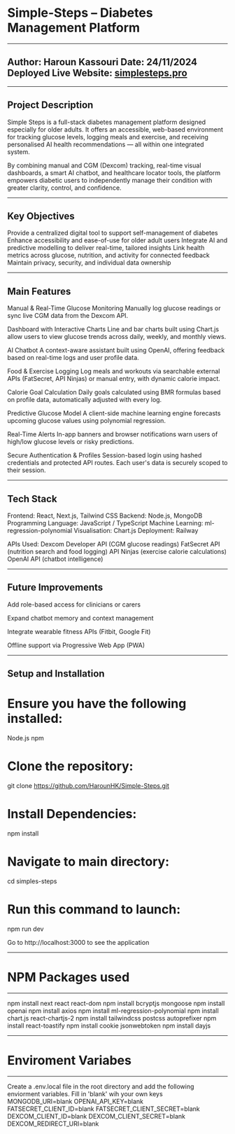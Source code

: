 # Simple-Steps – Diabetes Management Platform 

----------------------------------
Author: Haroun Kassouri
Date: 24/11/2024
Deployed Live Website: [simplesteps.pro](https://simplesteps.pro/)
----------------------------------

-------------------
Project Description
---------------------
Simple Steps is a full-stack diabetes management platform designed especially for older adults. It offers an accessible, web-based environment for tracking glucose levels, logging meals and exercise, and receiving personalised AI health recommendations — all within one integrated system.

By combining manual and CGM (Dexcom) tracking, real-time visual dashboards, a smart AI chatbot, and healthcare locator tools, the platform empowers diabetic users to independently manage their condition with greater clarity, control, and confidence.

-----------------
Key Objectives
-----------------
Provide a centralized digital tool to support self-management of diabetes
Enhance accessibility and ease-of-use for older adult users
Integrate AI and predictive modelling to deliver real-time, tailored insights
Link health metrics across glucose, nutrition, and activity for connected feedback
Maintain privacy, security, and individual data ownership



-------------
Main Features
-------------
Manual & Real-Time Glucose Monitoring
Manually log glucose readings or sync live CGM data from the Dexcom API.

Dashboard with Interactive Charts
Line and bar charts built using Chart.js allow users to view glucose trends across daily, weekly, and monthly views.

AI Chatbot
A context-aware assistant built using OpenAI, offering feedback based on real-time logs and user profile data.

Food & Exercise Logging
Log meals and workouts via searchable external APIs (FatSecret, API Ninjas) or manual entry, with dynamic calorie impact.

Calorie Goal Calculation
Daily goals calculated using BMR formulas based on profile data, automatically adjusted with every log.

Predictive Glucose Model
A client-side machine learning engine forecasts upcoming glucose values using polynomial regression.

Real-Time Alerts
In-app banners and browser notifications warn users of high/low glucose levels or risky predictions.

Secure Authentication & Profiles
Session-based login using hashed credentials and protected API routes. Each user's data is securely scoped to their session.

-------------
Tech Stack
-------------
Frontend: React, Next.js, Tailwind CSS
Backend: Node.js, MongoDB
Programming Language: JavaScript / TypeScript
Machine Learning: ml-regression-polynomial 
Visualisation: Chart.js
Deployment: Railway

APIs Used:
Dexcom Developer API (CGM glucose readings)
FatSecret API (nutrition search and food logging)
API Ninjas (exercise calorie calculations)
OpenAI API (chatbot intelligence)


----------------------
Future Improvements
----------------------
Add role-based access for clinicians or carers

Expand chatbot memory and context management

Integrate wearable fitness APIs (Fitbit, Google Fit)

Offline support via Progressive Web App (PWA)

----------------------
Setup and Installation
----------------------
# Ensure you have the following installed:
Node.js 
npm 

# Clone the repository:
git clone https://github.com/HarounHK/Simple-Steps.git

# Install Dependencies:
npm install

# Navigate to main directory:
cd simples-steps 

# Run this command to launch:
npm run dev  

Go to http://localhost:3000 to see the application

----------------------
# NPM Packages used 
----------------------
npm install next react react-dom
npm install bcryptjs mongoose
npm install openai
npm install axios
npm install ml-regression-polynomial
npm install chart.js react-chartjs-2
npm install tailwindcss postcss autoprefixer
npm install react-toastify
npm install cookie jsonwebtoken
npm install dayjs

----------------------
# Enviroment Variabes
----------------------
Create a .env.local file in the root directory and add the following enviorment variables. Fill in 'blank' wih your own keys
MONGODB_URI=blank
OPENAI_API_KEY=blank
FATSECRET_CLIENT_ID=blank
FATSECRET_CLIENT_SECRET=blank
DEXCOM_CLIENT_ID=blank
DEXCOM_CLIENT_SECRET=blank
DEXCOM_REDIRECT_URI=blank